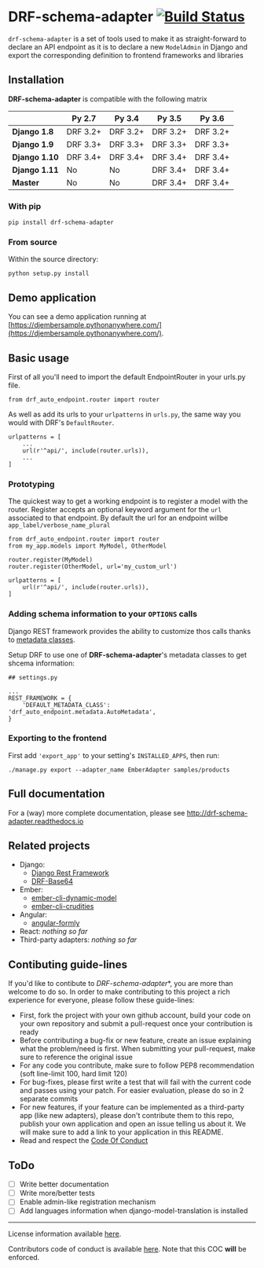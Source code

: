 # DRF-schema-adapter [![Build Status](https://travis-ci.org/drf-forms/drf-schema-adapter.svg?branch=master)](https://travis-ci.org/drf-forms/drf-schema-adapter)

`drf-schema-adapter` is a set of tools used to make it as straight-forward to declare an API endpoint
as it is to declare a new `ModelAdmin` in Django and export the corresponding definition to frontend
frameworks and libraries

## Installation

**DRF-schema-adapter** is compatible with the following matrix

|   | Py 2.7 | Py 3.4 | Py 3.5 | Py 3.6 |
| - | ------ | ------ | ------ | ------ |
| **Django 1.8** | DRF 3.2+ | DRF 3.2+ | DRF 3.2+ | DRF 3.2+ |
| **Django 1.9** | DRF 3.3+ | DRF 3.3+ | DRF 3.3+ | DRF 3.3+ |
| **Django 1.10** | DRF 3.4+ | DRF 3.4+ | DRF 3.4+ | DRF 3.4+ |
| **Django 1.11** | No | No | DRF 3.4+ | DRF 3.4+ |
| **Master** | No | No | DRF 3.4+ | DRF 3.4+ |

### With pip

`pip install drf-schema-adapter`

### From source

Within the source directory:

`python setup.py install`


## Demo application

You can see a demo application running at
[https://djembersample.pythonanywhere.com/](https://djembersample.pythonanywhere.com/).

## Basic usage

First of all you'll need to import the default EndpointRouter in your urls.py file.

`from drf_auto_endpoint.router import router`

As well as add its urls to your `urlpatterns` in `urls.py`, the same way you would with DRF's
`DefaultRouter`.

```
urlpatterns = [
    ...
    url(r'^api/', include(router.urls)),
    ...
]
```

### Prototyping

The quickest way to get a working endpoint is to register a model with the router. Register accepts
an optional keyword argument for the `url` associated to that endpoint. By default the url for an
endpoint willbe `app_label/verbose_name_plural`

```
from drf_auto_endpoint.router import router
from my_app.models import MyModel, OtherModel

router.register(MyModel)
router.register(OtherModel, url='my_custom_url')

urlpatterns = [
    url(r'^api/', include(router.urls)),
]
```

### Adding schema information to your `OPTIONS` calls

Django REST framework provides the ability to customize thos calls thanks to
[metadata classes](http://www.django-rest-framework.org/api-guide/metadata/).

Setup DRF to use one of **DRF-schema-adapter**'s metadata classes to get shcema information:

```
## settings.py

...
REST_FRAMEWORK = {
    'DEFAULT_METADATA_CLASS': 'drf_auto_endpoint.metadata.AutoMetadata',
}
```


### Exporting to the frontend

First add `'export_app'` to your setting's `INSTALLED_APPS`, then run:

`./manage.py export --adapter_name EmberAdapter samples/products`

## Full documentation

For a (way) more complete documentation, please see http://drf-schema-adapter.readthedocs.io

## Related projects

- Django:
  - [Django Rest Framework](http://www.django-rest-framework.org/)
  - [DRF-Base64](https://bitbucket.org/levit_scs/drf_base64)
- Ember:
  - [ember-cli-dynamic-model](https://bitbucket.org/levit_scs/ember-cli-dynamic-model)
  - [ember-cli-crudities](https://bitbucket.org/levit_scs/ember-cli-crudities)
- Angular:
  - [angular-formly](http://angular-formly.com/)
- React:
  _nothing so far_
- Third-party adapters:
  _nothing so far_

## Contibuting guide-lines

If you'd like to contibute to *DRF-schema-adapter**, you are more than welcome to do so. In order to
make contributing to this project a rich experience for everyone, please follow these guide-lines:

- First, fork the project with your own github account, build your code on your own repository and
submit a pull-request once your contribution is ready
- Before contributing a bug-fix or new feature, create an issue explaining what the problem/need is
first. When submitting your pull-request, make sure to reference the original issue
- For any code you contribute, make sure to follow PEP8 recommendation (soft line-limit 100, hard
limit 120)
- For bug-fixes, please first write a test that will fail with the current code and passes using your
patch. For easier evaluation, please do so in 2 separate commits
- For new features, if your feature can be implemented as a third-party app (like new adapters), please
don't contribute them to this repo, publish your own application and open an issue telling us about it.
We will make sure to add a link to your application in this README.
- Read and respect the [Code Of Conduct](./COC.md)

## ToDo

- [ ] Write better documentation
- [ ] Write more/better tests
- [ ] Enable admin-like registration mechanism
- [ ] Add languages information when django-model-translation is installed

---

License information available [here](LICENSE.md).

Contributors code of conduct is available [here](COC.md). Note that this COC **will** be enforced.
